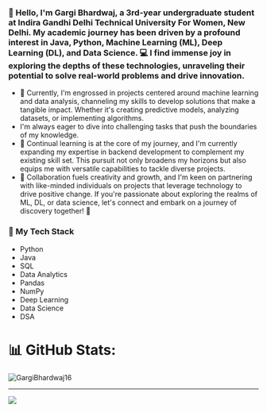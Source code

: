 ### 👋 Hello, I'm Gargi Bhardwaj, a 3rd-year undergraduate student at Indira Gandhi Delhi Technical University For Women, New Delhi. My academic journey has been driven by a profound interest in Java, Python, Machine Learning (ML), Deep Learning (DL), and Data Science. 💻 I find immense joy in exploring the depths of these technologies, unraveling their potential to solve real-world problems and drive innovation.

- 🔭 Currently, I'm engrossed in projects centered around machine learning and data analysis, channeling my skills to develop solutions that make a tangible impact. Whether it's creating predictive models, analyzing datasets, or implementing algorithms.
-  I'm always eager to dive into challenging tasks that push the boundaries of my knowledge.
- 🌱 Continual learning is at the core of my journey, and I'm currently expanding my expertise in backend development to complement my existing skill set. This pursuit not only broadens my horizons but also equips me with versatile capabilities to tackle diverse projects.
- 👯 Collaboration fuels creativity and growth, and I'm keen on partnering with like-minded individuals on projects that leverage technology to drive positive change. If you're passionate about exploring the realms of ML, DL, or data science, let's connect and embark on a journey of discovery together! 🚀
### 🧰 My Tech Stack
- Python
- Java
- SQL
- Data Analytics
- Pandas
- NumPy
- Deep Learning
- Data Science
- DSA
# 📊 GitHub Stats:

<p><img align="center" src="https://github-readme-streak-stats.herokuapp.com/?user=GargiBhardwaj16&" alt="GargiBhardwaj16" /></p>

---
[![](https://visitcount.itsvg.in/api?id=GargiBhardwaj16&icon=5&color=3)](https://visitcount.itsvg.in)
